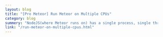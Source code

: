 ```yaml
---
layout: blog
title: "[Pro Meteor] Run Meteor on Multiple CPUs"
category: blog
summery: "NodeJS(where Meteor runs on) has a single process, single threaded execution model. So it can't utilize the power of multiple CPUs by default. See how we can tackle this."
link: "/run-meteor-on-multiple-cpus.html"
---
```

